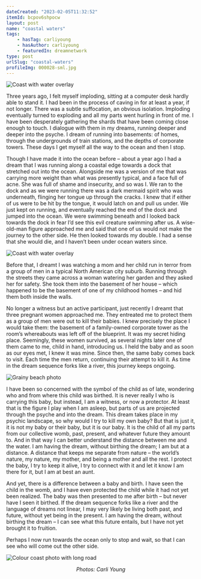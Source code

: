 ```yaml
---
dateCreated: "2023-02-05T11:32:52"
itemId: bcpov6shpocw
layout: post
name: "coastal waters"
tags:
    - hasTag: carliyoung
    - hasAuthor: carliyoung
    - featuredIn: dreamnetwork
type: post
urlSlug: "coastal-waters"
profileImg: 000028-sml.jpg
---
```


![Coast with water overlay](../images/000028.jpg)

Three years ago, I felt myself imploding, sitting at a computer desk hardly able to stand it. I had been in the process of caving in for at least a year, if not longer. There was a subtle suffocation, an obvious isolation. Imploding eventually turned to exploding and all my parts went hurling in front of me. I have been desperately gathering the shards that have been coming close enough to touch. I dialogue with them in my dreams, running deeper and deeper into the psyche. I dream of running into basements: of homes, through the undergrounds of train stations, and the depths of corporate towers. These days I get myself all the way to the ocean and then I stop.

Though I have made it into the ocean before – about a year ago I had a dream that I was running along a coastal edge towards a dock that stretched out into the ocean. Alongside me was a version of me that was carrying more weight than what was presently typical, and a face full of acne. She was full of shame and insecurity, and so was I. We ran to the dock and as we were running there was a dark mermaid spirit who was underneath, flinging her tongue up through the cracks. I knew that if either of us were to be hit by the tongue, it would latch on and pull us under. We just kept on running, and eventually reached the end of the dock and jumped into the ocean. We were swimming beneath and I looked back towards the dock in fear I’d see this evil creature swimming after us. A wise-old-man figure approached me and said that one of us would not make the journey to the other side. He then looked towards my double. I had a sense that she would die, and I haven’t been under ocean waters since.

![Coast with water overlay](../images/000027.jpg)

Before that, I dreamt I was watching a mom and her child run in terror from a group of men in a typical North American city suburb. Running through the streets they came across a woman watering her garden and they asked her for safety. She took them into the basement of her house – which happened to be the basement of one of my childhood homes – and hid them both inside the walls.

No longer a witness but an active participant, just recently I dreamt that three pregnant women approached me. They entreated me to protect them as a group of men were out to kill their babies. I knew precisely the place I would take them: the basement of a family-owned corporate tower as the room’s whereabouts was left off of the blueprint. It was my secret hiding place. Seemingly, these women survived, as several nights later one of them came to me, child in hand, introducing us. I held the baby and as soon as our eyes met, I knew it was mine. Since then, the same baby comes back to visit. Each time the men return, continuing their attempt to kill it. As time in the dream sequence forks like a river, this journey keeps ongoing.

![Grainy beach photo](../images/000010.jpg)

I have been so concerned with the symbol of the child as of late, wondering who and from where this child was birthed. It is never really I who is carrying this baby, but instead, I am a witness, or now a protector. At least that is the figure I play when I am asleep, but parts of us are projected through the psyche and into the dream. This dream takes place in my psychic landscape, so why would I try to kill my own baby? But that is just it, it is not my baby or their baby, but it is our baby. It is the child of all my parts from our collective womb, past, present, and whatever future they amount to. And in that way I can better understand the distance between me and the water. I am having the dream, without birthing the dream; I am but at a distance. A distance that keeps me separate from nature – the world’s nature, my nature, my mother, and being a mother and all the rest. I protect the baby, I try to keep it alive, I try to connect with it and let it know I am there for it, but I am at best an aunt.

And yet, there is a difference between a baby and birth. I have seen the child in the womb, and I have even protected the child while it had not yet been realized. The baby was then presented to me after birth – but never have I seen it birthed. If the dream sequence forks like a river and the language of dreams not linear, I may very likely be living both past, and future, without yet being in the present. I am having the dream, without birthing the dream – I can see what this future entails, but I have not yet brought it to fruition.

Perhaps I now run towards the ocean only to stop and wait, so that I can see who will come out the other side.

![Colour coast photo with long road](../images/02082022film6.jpg)

<div class="caption" style="text-align: center;"><i>Photos: Carli Young</i></div>

